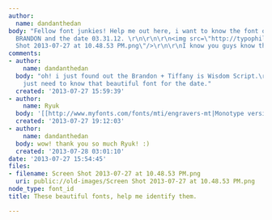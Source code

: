 ```yaml
---
author:
  name: dandanthedan
body: "Fellow font junkies! Help me out here, i want to know the font of TIFFANY +
  BRANDON and the date 03.31.12. \r\n\r\n\r\n<img src=\"http://typophile.com/files/Screen
  Shot 2013-07-27 at 10.48.53 PM.png\"/>\r\n\r\nI know you guys know this :)"
comments:
- author:
    name: dandanthedan
  body: "oh! i just found out the Brandon + Tiffany is Wisdom Script.\r\n\r\nNow i
    just need to know that beautiful font for the date."
  created: '2013-07-27 15:59:39'
- author:
    name: Ryuk
  body: '[[http://www.myfonts.com/fonts/mti/engravers-mt|Monotype version of Engravers]]'
  created: '2013-07-27 19:12:03'
- author:
    name: dandanthedan
  body: wow! thank you so much Ryuk! :)
  created: '2013-07-28 03:01:10'
date: '2013-07-27 15:54:45'
files:
- filename: Screen Shot 2013-07-27 at 10.48.53 PM.png
  uri: public://old-images/Screen Shot 2013-07-27 at 10.48.53 PM.png
node_type: font_id
title: These beautiful fonts, help me identify them.

---
```

